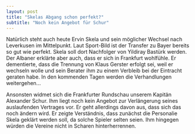 ```yaml
---
layout: post
title: "Skelas Abgang schon perfekt?"
subtitle: "Noch kein Angebot für Schur"
---
```


Natürlich steht auch heute Ervin Skela und sein möglicher Wechsel nach Leverkusen im Mittelpunkt. Laut Sport-Bild ist der Transfer zu Bayer bereits so gut wie perfekt. Skela soll dort Nachfolger von Yildiray Bastürk werden. Der Albaner erklärte aber auch, dass er sich in Frankfurt wohlfühle. Er dementierte, dass die Trennung von Klaus Gerster erfolgt sei, weil er wechseln wolle und sein Berater ihm zu einem Verbleib bei der Eintracht geraten habe. In den kommenden Tagen werden die Verhandlungen weitergehen...

Ansonsten widmet sich die Frankfurter Rundschau unserem Kapitän Alexander Schur. Ihm liegt noch kein Angebot zur Verlängerung seines auslaufenden Vertrages vor. Er geht allerdings davon aus, dass sich das noch ändern wird. Er zeigte Verständnis, dass zunächst die Personalie Skela geklärt werden soll, da solche Spieler selten seien. Ihm hingegen würden die Vereine nicht in Scharen hinterherrennen.
